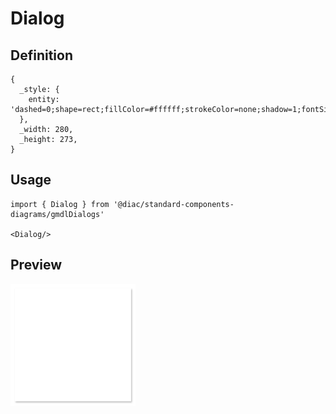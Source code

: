# Dialog

## Definition

```
{
  _style: { 
    entity: 'dashed=0;shape=rect;fillColor=#ffffff;strokeColor=none;shadow=1;fontSize=19;fontColor=#000000;spacingTop=-6;whiteSpace=wrap;spacing=16;align=left;verticalAlign=top;html=1;',
  },
  _width: 280,
  _height: 273,
}
```

## Usage

```
import { Dialog } from '@diac/standard-components-diagrams/gmdlDialogs'

<Dialog/>
```

## Preview

<img src="./dialog.png" width="200"/>
